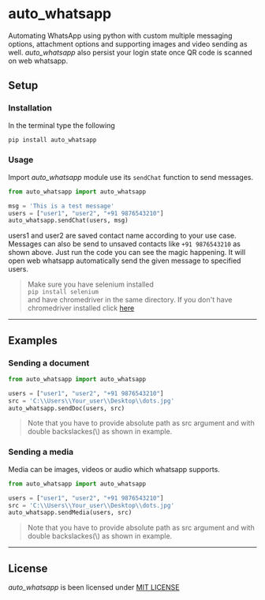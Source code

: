 # auto_whatsapp
Automating WhatsApp using python with custom multiple messaging options, attachment options and supporting images and video sending as well. *auto_whatsapp* also persist your login state once QR code is scanned on web whatsapp.

## Setup
### Installation
In the terminal type the following
```python
pip install auto_whatsapp
```

### Usage
Import *auto_whatsapp* module use its ```sendChat``` function to send messages.
```python
from auto_whatsapp import auto_whatsapp

msg = 'This is a test message'
users = ["user1", "user2", "+91 9876543210"]
auto_whatsapp.sendChat(users, msg)
```
users1 and user2 are saved contact name according to your use case.<br>
Messages can also be send to unsaved contacts like ```+91 9876543210``` as shown above.
Just run the code you can see the magic happening. It will open web whatsapp automatically send the given message to specified users.

> Make sure you have selenium installed <br>```pip install selenium``` <br>and have chromedriver in the same directory. If you don't have chromedriver installed click [here](https://chromedriver.chromium.org/downloads)

___

## Examples
### Sending a document
```python
from auto_whatsapp import auto_whatsapp

users = ["user1", "user2", "+91 9876543210"]
src = 'C:\\Users\\Your_user\\Desktop\\dots.jpg'
auto_whatsapp.sendDoc(users, src)
```

> Note that you have to provide absolute path as src argument and with double backslackes(\\) as shown in example.

### Sending a media
Media can be images, videos or audio which whatsapp supports.
```python
from auto_whatsapp import auto_whatsapp

users = ["user1", "user2", "+91 9876543210"]
src = 'C:\\Users\\Your_user\\Desktop\\dots.jpg'
auto_whatsapp.sendMedia(users, src)
```

> Note that you have to provide absolute path as src argument and with double backslackes(\\) as shown in example.

___

## License
*auto_whatsapp* is been licensed under [MIT LICENSE]()